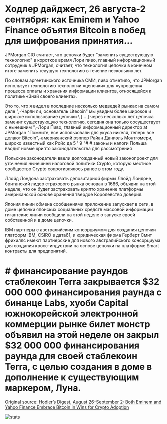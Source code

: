 # Ходлер дайджест, 26 августа-2 сентября: как Eminem и Yahoo Finance объятия Bitcoin в побед для шифрования принятия...

JPMorgan CIO считает, что цепочки будет "заменить существующую технологию" в короткое время Лори пиво, главный информационный сотрудник в JPMorgan, считает, что технология цепочки в конечном итоге заменить текущую технологию в течение нескольких лет.

По словам аргентинского источника СМИ, пиво отметило, что JPMorgan использует технологию технологии «цепочки» для «упрощения процесса оплаты и хранения информации клиентов, относящейся к политике «Знай своего клиента».

Это то, что я видел в последние несколько медведей рынках на самом деле ",-Чарли ли, основатель Litecoin" мы увидим более широкое и широкое использование цепочки \ [... \] через несколько лет цепочка заменит существующую технологию, сегодня она только сосуществует с нынешним ",-Лори Пиво, главный информационный директор at JPMorgan "Помните, все использовали для укуса никеля, теперь все делают Bitcoin",-американский рэппер Райан Даниэль Монтгомери, широко известный как Ройс да 5 ' 9 "# # законы и налоги Польша вводит новые крипто законодательства для рассмотрения

Польские законодатели ввели долгожданный новый законопроект для уточнения нынешней налоговой политики Crypto, которую местное сообщество Crypto сопротивлялось ранее в этом году.

Ллойд Лондона застраховать депозитарной фирмы Ллойд Лондоне, британский лидер страхового рынка основан в 1686, объявил на этой неделе, что он будет застраховать крипто хранение платформы американской основе хранения твердое Королевство доверия.

Япония линии обмена сообщениями приложение запускает в сети, в доме цепочки японских социальных средств массовой информации гигантские линии сообщили на этой неделе о запуске своей собственной и в доме цепочки.

IBM партнеры с австралийским консорциумом для создания цепочки платформ IBM, CSIRO в дата61, и юридическая фирма Герберт Смит фрихиллс имеют партнерские для нового австралийского консорциума для создания кросс-индустрии на основе цепочки на платформе Smart контракты для предприятий.

# # финансирование раундов стаблекоин Terra закрывается $32 000 000 финансирования раунда с бинанце Labs, хуоби Capital южнокорейской электронной коммерции рынке билет монстр объявил на этой неделе он закрыл $32 000 000 финансирования раунда для своей стаблекоин Terra, с целью создания в доме в дополнение к существующим маркером, Луна.

Original source: [Hodler’s Digest, August 26–September 2: Both Eminem and Yahoo Finance Embrace Bitcoin in Wins for Crypto Adoption](https://cointelegraph.com/news/hodlers-digest-august-26september-2-both-eminem-and-yahoo-finance-embrace-bitcoin-in-wins-for-crypto-adoption)

![stats](https://c.statcounter.com/11760860/0/a89fa40b/1/ "stats")